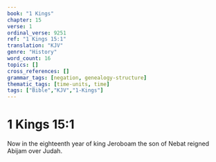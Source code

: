 ```yaml
---
book: "1 Kings"
chapter: 15
verse: 1
ordinal_verse: 9251
ref: "1 Kings 15:1"
translation: "KJV"
genre: "History"
word_count: 16
topics: []
cross_references: []
grammar_tags: [negation, genealogy-structure]
thematic_tags: [time-units, time]
tags: ["Bible","KJV","1-Kings"]
---
```


# 1 Kings 15:1

Now in the eighteenth year of king Jeroboam the son of Nebat reigned Abijam over Judah.
